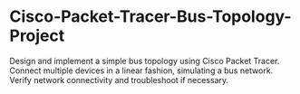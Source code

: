 # Cisco-Packet-Tracer-Bus-Topology-Project
Design and implement a simple bus topology using Cisco Packet Tracer. Connect multiple devices in a linear fashion, simulating a bus network. Verify network connectivity and troubleshoot if necessary.
